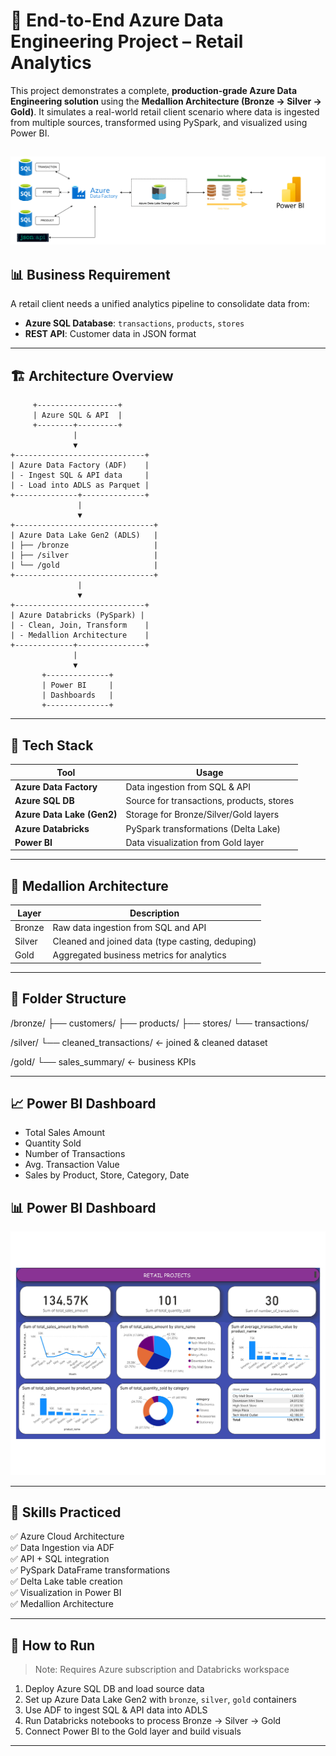 # 🔷 End-to-End Azure Data Engineering Project – Retail Analytics

This project demonstrates a complete, **production-grade Azure Data Engineering solution** using the **Medallion Architecture (Bronze → Silver → Gold)**. It simulates a real-world retail client scenario where data is ingested from multiple sources, transformed using PySpark, and visualized using Power BI.

![DIAGRAM](https://github.com/alicorduk/DataEngineer/blob/main/Diagram.png)
---

## 📊 Business Requirement

A retail client needs a unified analytics pipeline to consolidate data from:
- **Azure SQL Database**: `transactions`, `products`, `stores`
- **REST API**: Customer data in JSON format

---

## 🏗️ Architecture Overview

         +------------------+
         | Azure SQL & API  |
         +--------+---------+
                  |
                  ▼
    +-----------------------------+
    | Azure Data Factory (ADF)    |
    | - Ingest SQL & API data     |
    | - Load into ADLS as Parquet |
    +--------------+--------------+
                   |
                   ▼
    +-------------------------------+
    | Azure Data Lake Gen2 (ADLS)   |
    | ├── /bronze                   |
    | ├── /silver                   |
    | └── /gold                     |
    +-------------------------------+
                   |
                   ▼
    +-----------------------------+
    | Azure Databricks (PySpark) |
    | - Clean, Join, Transform    |
    | - Medallion Architecture    |
    +-------------+---------------+
                  |
                  ▼
           +--------------+
           | Power BI     |
           | Dashboards   |
           +--------------+

---

## 🧰 Tech Stack

| Tool               | Usage                                 |
|--------------------|----------------------------------------|
| **Azure Data Factory** | Data ingestion from SQL & API       |
| **Azure SQL DB**       | Source for transactions, products, stores |
| **Azure Data Lake (Gen2)** | Storage for Bronze/Silver/Gold layers |
| **Azure Databricks**   | PySpark transformations (Delta Lake) |
| **Power BI**           | Data visualization from Gold layer   |

---

## 🧱 Medallion Architecture

| Layer   | Description                                      |
|---------|--------------------------------------------------|
| Bronze  | Raw data ingestion from SQL and API              |
| Silver  | Cleaned and joined data (type casting, deduping) |
| Gold    | Aggregated business metrics for analytics        |

---

## 📁 Folder Structure

/bronze/
├── customers/
├── products/
├── stores/
└── transactions/

/silver/
└── cleaned_transactions/ ← joined & cleaned dataset

/gold/
└── sales_summary/ ← business KPIs


---

## 📈 Power BI Dashboard

- Total Sales Amount
- Quantity Sold
- Number of Transactions
- Avg. Transaction Value
- Sales by Product, Store, Category, Date


## 📊 Power BI Dashboard


![Power BI Dashboard](https://raw.githubusercontent.com/alicorduk/DataEngineer/main/PowerBI-%20Dashboard.jpg)


---

## 🧠 Skills Practiced

✅ Azure Cloud Architecture  
✅ Data Ingestion via ADF  
✅ API + SQL integration  
✅ PySpark DataFrame transformations  
✅ Delta Lake table creation  
✅ Visualization in Power BI  
✅ Medallion Architecture  

---

## 🚀 How to Run

> Note: Requires Azure subscription and Databricks workspace

1. Deploy Azure SQL DB and load source data  
2. Set up Azure Data Lake Gen2 with `bronze`, `silver`, `gold` containers  
3. Use ADF to ingest SQL & API data into ADLS  
4. Run Databricks notebooks to process Bronze → Silver → Gold  
5. Connect Power BI to the Gold layer and build visuals

---

